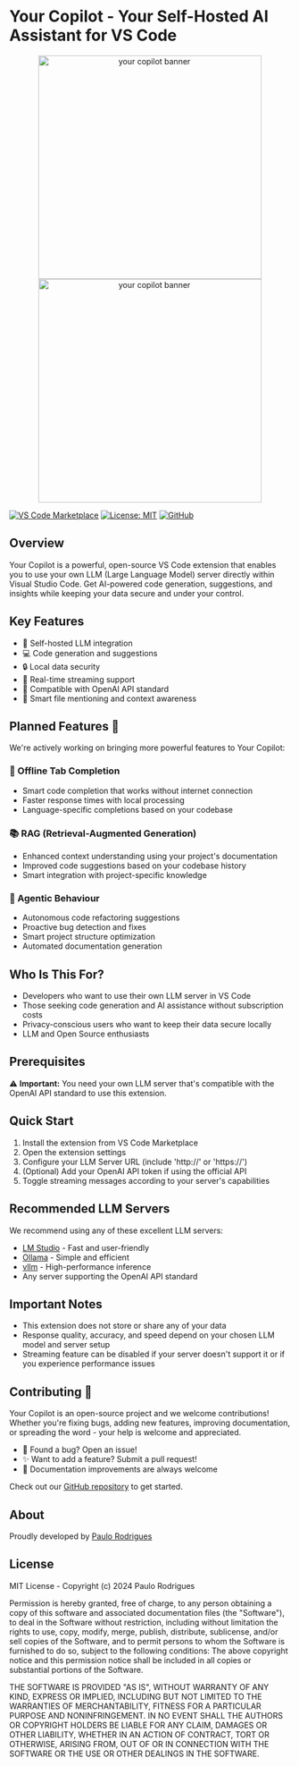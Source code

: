 # Your Copilot - Your Self-Hosted AI Assistant for VS Code

<div align="center">
  <img src="https://i.ibb.co/qf9ncw5/Captura-de-Tela-2025-02-15-a-s-17-27-39.png" alt="your copilot banner" width="400"/>
  <img src="https://i.ibb.co/Zps38zrZ/Captura-de-Tela-2025-02-15-a-s-17-28-35.png" alt="your copilot banner" width="400"/>
</div>

[![VS Code Marketplace](https://img.shields.io/visual-studio-marketplace/v/paulorodrigues.your-copilot?color=blue&label=VS%20Code%20Marketplace)](https://marketplace.visualstudio.com/items?itemName=paulorodrigues.your-copilot)
[![License: MIT](https://img.shields.io/badge/License-MIT-yellow.svg)](https://opensource.org/licenses/MIT)
[![GitHub](https://img.shields.io/github/stars/PauloRodrigues33/Your-Copilot?style=social)](https://github.com/PauloRodrigues33/Your-Copilot)

## Overview

Your Copilot is a powerful, open-source VS Code extension that enables you to use your own LLM (Large Language Model) server directly within Visual Studio Code. Get AI-powered code generation, suggestions, and insights while keeping your data secure and under your control.

## Key Features

- 🚀 Self-hosted LLM integration
- 💻 Code generation and suggestions
- 🔒 Local data security
- 🔄 Real-time streaming support
- 🎯 Compatible with OpenAI API standard
- 📝 Smart file mentioning and context awareness

## Planned Features 🚀

We're actively working on bringing more powerful features to Your Copilot:

### 🔮 Offline Tab Completion
- Smart code completion that works without internet connection
- Faster response times with local processing
- Language-specific completions based on your codebase

### 📚 RAG (Retrieval-Augmented Generation)
- Enhanced context understanding using your project's documentation
- Improved code suggestions based on your codebase history
- Smart integration with project-specific knowledge

### 🤖 Agentic Behaviour
- Autonomous code refactoring suggestions
- Proactive bug detection and fixes
- Smart project structure optimization
- Automated documentation generation

## Who Is This For?

- Developers who want to use their own LLM server in VS Code
- Those seeking code generation and AI assistance without subscription costs
- Privacy-conscious users who want to keep their data secure locally
- LLM and Open Source enthusiasts

## Prerequisites

⚠️ **Important:** You need your own LLM server that's compatible with the OpenAI API standard to use this extension.

## Quick Start

1. Install the extension from VS Code Marketplace
2. Open the extension settings
3. Configure your LLM Server URL (include 'http://' or 'https://')
4. (Optional) Add your OpenAI API token if using the official API
5. Toggle streaming messages according to your server's capabilities

## Recommended LLM Servers

We recommend using any of these excellent LLM servers:

- [LM Studio](https://lmstudio.ai/) - Fast and user-friendly
- [Ollama](https://ollama.com/) - Simple and efficient
- [vllm](https://vllm.ai/) - High-performance inference
- Any server supporting the OpenAI API standard

## Important Notes

- This extension does not store or share any of your data
- Response quality, accuracy, and speed depend on your chosen LLM model and server setup
- Streaming feature can be disabled if your server doesn't support it or if you experience performance issues

## Contributing 🤝

Your Copilot is an open-source project and we welcome contributions! Whether you're fixing bugs, adding new features, improving documentation, or spreading the word - your help is welcome and appreciated.

- 🐛 Found a bug? Open an issue!
- ✨ Want to add a feature? Submit a pull request!
- 📖 Documentation improvements are always welcome

Check out our [GitHub repository](https://github.com/PauloRodrigues33/Your-Copilot) to get started.

## About

Proudly developed by [Paulo Rodrigues](https://github.com/PauloRodrigues33)

## License

MIT License - Copyright (c) 2024 Paulo Rodrigues

Permission is hereby granted, free of charge, to any person obtaining a copy of this software and associated documentation files (the "Software"), to deal in the Software without restriction, including without limitation the rights to use, copy, modify, merge, publish, distribute, sublicense, and/or sell copies of the Software, and to permit persons to whom the Software is furnished to do so, subject to the following conditions: The above copyright notice and this permission notice shall be included in all copies or substantial portions of the Software.

THE SOFTWARE IS PROVIDED "AS IS", WITHOUT WARRANTY OF ANY KIND, EXPRESS OR IMPLIED, INCLUDING BUT NOT LIMITED TO THE WARRANTIES OF MERCHANTABILITY, FITNESS FOR A PARTICULAR PURPOSE AND NONINFRINGEMENT. IN NO EVENT SHALL THE AUTHORS OR COPYRIGHT HOLDERS BE LIABLE FOR ANY CLAIM, DAMAGES OR OTHER LIABILITY, WHETHER IN AN ACTION OF CONTRACT, TORT OR OTHERWISE, ARISING FROM, OUT OF OR IN CONNECTION WITH THE SOFTWARE OR THE USE OR OTHER DEALINGS IN THE SOFTWARE.